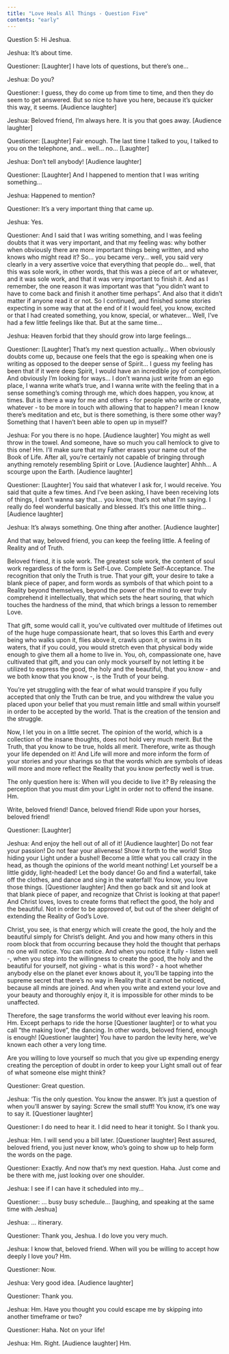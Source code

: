```yaml
---
title: "Love Heals All Things - Question Five"
contents: "early"
---
```


Question 5: Hi Jeshua.

Jeshua: It’s about time. 

Questioner: [Laughter] I have lots of questions, but there’s one&hellip;

Jeshua: Do you?

Questioner: I guess, they do come up from time to time, and then they do seem
to get answered. But so nice to have you here, because it’s quicker this way,
it seems. [Audience laughter]    

Jeshua: Beloved friend, I’m always here. It is you that goes away. [Audience
laughter] 

Questioner: [Laughter] Fair enough. The last time I talked to you, I talked to
you on the telephone, and&hellip; well&hellip; no&hellip; [Laughter]

Jeshua: Don’t tell anybody! [Audience laughter]

Questioner: [Laughter] And I happened to mention that I was writing
something&hellip;

Jeshua: Happened to mention?

Questioner: It’s a very important thing that came up.

Jeshua: Yes.

Questioner: And I said that I was writing something, and I was feeling doubts
that it was very important, and that my feeling was: why bother when obviously
there are more important things being written, and who knows who might read it?
So&hellip; you became very&hellip; well, you said very clearly in a very assertive voice
that everything that people do&hellip; well, that this was sole work, in other
words, that this was a piece of art or whatever, and it was sole work, and that
it was very important to finish it. And as I remember, the one reason it was
important was that “you didn’t want to have to come back and finish it another
time perhaps”. And also that it didn’t matter if anyone read it or not. So I
continued, and finished some stories expecting in some way that at the end of
it I would feel, you know, excited or that I had created something, you know,
special, or whatever&hellip; Well, I’ve had a few little feelings like that. But at
the same time&hellip;   

Jeshua: Heaven forbid that they should grow into large feelings&hellip; 

Questioner: [Laughter] That’s my next question actually&hellip; When obviously doubts
come up, because one feels that the ego is speaking when one is writing as
opposed to the deeper sense of Spirit&hellip; I guess my feeling has been that if it
were deep Spirit, I would have an incredible joy of completion. And obviously
I’m looking for ways&hellip; I don’t wanna just write from an ego place, I wanna write
what’s true, and I wanna write with the feeling that in a sense something’s
coming through me, which does happen, you know, at times. But is there a way
for me and others - for people who write or create, whatever - to be more in
touch with allowing that to happen? I mean I know there’s meditation and etc,
but is there something, is there some other way? Something that I haven’t been
able to open up in myself?      

Jeshua: For you there is no hope. [Audience laughter] You might as well throw
in the towel. And someone, have so much you call hemlock to give to this one!
Hm. I’ll make sure that my Father erases your name out of the Book of Life.
After all, you’re certainly not capable of bringing through anything remotely
resembling Spirit or Love. [Audience laughter] Ahhh&hellip; A scourge upon the
Earth. [Audience laughter]

Questioner: [Laughter] You said that whatever I ask for, I would receive. You
said that quite a few times. And I’ve been asking, I have been receiving lots
of things, I don’t wanna say that&hellip; you know, that’s not what I’m saying. I
really do feel wonderful basically and blessed. It’s this one little thing&hellip;
[Audience laughter]    

Jeshua: It’s always something. One thing after another. [Audience laughter] 

And that way, beloved friend, you can keep the feeling little. A feeling of
Reality and of Truth.  

Beloved friend, it is sole work. The greatest sole work, the content of soul
work regardless of the form is Self-Love. Complete Self-Acceptance. The
recognition that only the Truth is true. That your gift, your desire to take a
blank piece of paper, and form words as symbols of that which point to a
Reality beyond themselves, beyond the power of the mind to ever truly
comprehend it intellectually, that which sets the heart souring, that which
touches the hardness of the mind, that which brings a lesson to remember Love. 

That gift, some would call it, you’ve cultivated over multitude of lifetimes
out of the huge huge compassionate heart, that so loves this Earth and every
being who walks upon it, flies above it, crawls upon it, or swims in its
waters, that if you could, you would stretch even that physical body wide
enough to give them all a home to live in. You, oh, compassionate one, have
cultivated that gift, and you can only mock yourself by not letting it be
utilized to express the good, the holy and the beautiful, that you know - and
we both know that you know -, is the Truth of your being.

You’re yet struggling with the fear of what would transpire if you fully
accepted that only the Truth can be true, and you withdrew the value you placed
upon your belief that you must remain little and small within yourself in order
to be accepted by the world. That is the creation of the tension and the
struggle.

Now, I let you in on a little secret. The opinion of the world, which is a
collection of the insane thoughts, does not hold very much merit. But the
Truth, that you know to be true, holds all merit. Therefore, write as though
your life depended on it! And Life will more and more inform the form of your
stories and your sharings so that the words which are symbols of ideas will
more and more reflect the Reality that you know perfectly well is true.  

The only question here is: When will you decide to live it? By releasing the
perception that you must dim your Light in order not to offend the insane. Hm.

Write, beloved friend! Dance, beloved friend! Ride upon your horses, beloved
friend!  

Questioner: [Laughter] 

Jeshua: And enjoy the hell out of all of it! [Audience laughter] Do not fear
your passion! Do not fear your aliveness! Show it forth to the world! Stop
hiding your Light under a bushel! Become a little what you call crazy in the
head, as though the opinions of the world meant nothing! Let yourself be a
little giddy, light-headed! Let the body dance! Go and find a waterfall, take
off the clothes, and dance and sing in the waterfall! You know, you love those
things. [Questioner laughter] And then go back and sit and look at that blank
piece of paper, and recognize that Christ is looking at that paper! And Christ
loves, loves to create forms that reflect the good, the holy and the beautiful.
Not in order to be approved of, but out of the sheer delight of extending the
Reality of God’s Love.     

Christ, you see, is that energy which will create the good, the holy and the
beautiful simply for Christ’s delight. And you and how many others in this room
block that from occurring because they hold the thought that perhaps no one
will notice. You can notice. And when you notice it fully - listen well -, when
you step into the willingness to create the good, the holy and the beautiful
for yourself, not giving - what is this word? - a hoot whether anybody else on
the planet ever knows about it, you’ll be tapping into the supreme secret that
there’s no way in Reality that it cannot be noticed, because all minds are
joined. And when you write and extend your love and your beauty and thoroughly
enjoy it, it is impossible for other minds to be unaffected. 

Therefore, the sage transforms the world without ever leaving his room. Hm.
Except perhaps to ride the horse [Questioner laughter] or to what you call “the
making love”, the dancing. In other words, beloved friend, enough is enough!
[Questioner laughter] You have to pardon the levity here, we’ve known each
other a very long time.  

Are you willing to love yourself so much that you give up expending energy
creating the perception of doubt in order to keep your Light small out of fear
of what someone else might think?    

Questioner: Great question.

Jeshua: ‘Tis the only question. You know the answer. It’s just a question of
when you’ll answer by saying: Screw the small stuff! You know, it’s one way to
say it. [Questioner laughter]  

Questioner: I do need to hear it. I did need to hear it tonight. So I thank
you.

Jeshua: Hm. I will send you a bill later. [Questioner laughter] Rest assured,
beloved friend, you just never know, who’s going to show up to help form the
words on the page.

Questioner: Exactly. And now that’s my next question. Haha. Just come and be
there with me, just looking over one shoulder.

Jeshua: I see if I can have it scheduled into my&hellip; 

Questioner: &hellip; busy busy schedule&hellip; [laughing, and speaking at the same time with
Jeshua] 

Jeshua: &hellip; itinerary.

Questioner: Thank you, Jeshua. I do love you very much.

Jeshua: I know that, beloved friend. When will you be willing to accept how
deeply I love you? Hm.

Questioner: Now.

Jeshua: Very good idea. [Audience laughter] 

Questioner: Thank you.

Jeshua: Hm. Have you thought you could escape me by skipping into another
timeframe or two?

Questioner:  Haha. Not on your life!

Jeshua: Hm. Right. [Audience laughter] Hm.

